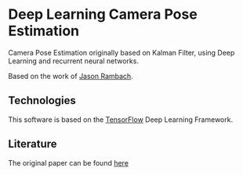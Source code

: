 # Deep Learning Camera Pose Estimation

Camera Pose Estimation originally based on Kalman Filter, using Deep Learning and recurrent neural networks.

Based on the work of [Jason Rambach](https://av.dfki.de/members/rambach/).

## Technologies

This software is based on the [TensorFlow](https://www.tensorflow.org) Deep Learning Framework.

## Literature

The original paper can be found [here](https://www.researchgate.net/publication/307410019_Learning_to_Fuse_A_Deep_Learning_Approach_to_Visual-Inertial_Camera_Pose_Estimation)
